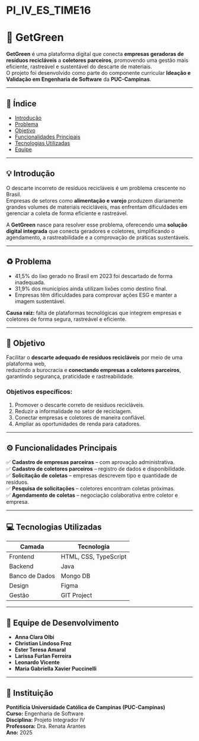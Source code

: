 # PI_IV_ES_TIME16
# 🌱 GetGreen

**GetGreen** é uma plataforma digital que conecta **empresas geradoras de resíduos recicláveis** a **coletores parceiros**, promovendo uma gestão mais eficiente, rastreável e sustentável do descarte de materiais.  
O projeto foi desenvolvido como parte do componente curricular **Ideação e Validação em Engenharia de Software** da **PUC-Campinas**.

---

## 📘 Índice
- [Introdução](#-introdução)
- [Problema](#-problema)
- [Objetivo](#-objetivo)
- [Funcionalidades Principais](#-funcionalidades-principais)
- [Tecnologias Utilizadas](#-tecnologias-utilizadas)
- [Equipe](#-equipe)

---

## 💡 Introdução

O descarte incorreto de resíduos recicláveis é um problema crescente no Brasil.  
Empresas de setores como **alimentação e varejo** produzem diariamente grandes volumes de materiais recicláveis, mas enfrentam dificuldades em gerenciar a coleta de forma eficiente e rastreável.

A **GetGreen** nasce para resolver esse problema, oferecendo uma **solução digital integrada** que conecta geradores e coletores, simplificando o agendamento, a rastreabilidade e a comprovação de práticas sustentáveis.

---

## ♻️ Problema

- 41,5% do lixo gerado no Brasil em 2023 foi descartado de forma inadequada.  
- 31,9% dos municípios ainda utilizam lixões como destino final.  
- Empresas têm dificuldades para comprovar ações ESG e manter a imagem sustentável.

**Causa raiz:** falta de plataformas tecnológicas que integrem empresas e coletores de forma segura, rastreável e eficiente.

---

## 🎯 Objetivo

Facilitar o **descarte adequado de resíduos recicláveis** por meio de uma plataforma web,  
reduzindo a burocracia e **conectando empresas a coletores parceiros**, garantindo segurança, praticidade e rastreabilidade.

### Objetivos específicos:
1. Promover o descarte correto de resíduos recicláveis.
2. Reduzir a informalidade no setor de reciclagem.
3. Conectar empresas e coletores de maneira confiável.
4. Ampliar as oportunidades de renda para catadores.

---

## ⚙️ Funcionalidades Principais

✅ **Cadastro de empresas parceiras** – com aprovação administrativa.  
✅ **Cadastro de coletores parceiros** – registro de dados e disponibilidade.  
✅ **Solicitação de coletas** – empresas descrevem tipo e quantidade de resíduos.  
✅ **Pesquisa de solicitações** – coletores encontram coletas próximas.  
✅ **Agendamento de coletas** – negociação colaborativa entre coletor e empresa.  

---

## 💻 Tecnologias Utilizadas

| Camada | Tecnologia |
|---------|-------------|
| Frontend | HTML, CSS, TypeScript |
| Backend | Java |
| Banco de Dados | Mongo DB |
| Design | Figma |
| Gestão | GIT Project |

---

## 👥 Equipe de Desenvolvimento

- **Anna Clara Olbi** 
- **Christian Lindoso Froz** 
- **Ester Teresa Amaral** 
- **Larissa Furlan Ferreira** 
- **Leonardo Vicente**
- **Maria Gabriella Xavier Puccinelli** 

---

## 🏫 Instituição

**Pontifícia Universidade Católica de Campinas (PUC-Campinas)**  
**Curso:** Engenharia de Software  
**Disciplina:** Projeto Integrador IV  
**Professora:** Dra. Renata Arantes  
**Ano:** 2025

